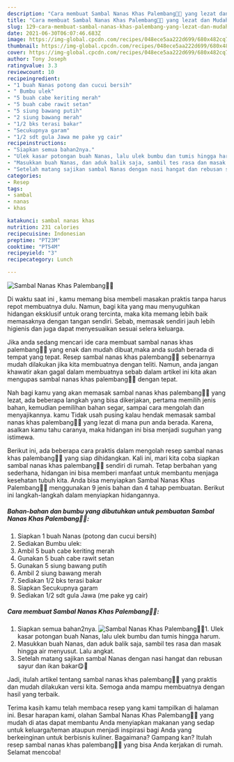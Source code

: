```yaml
---
description: "Cara membuat Sambal Nanas Khas Palembang👩‍🍳 yang lezat dan Mudah Dibuat"
title: "Cara membuat Sambal Nanas Khas Palembang👩‍🍳 yang lezat dan Mudah Dibuat"
slug: 129-cara-membuat-sambal-nanas-khas-palembang-yang-lezat-dan-mudah-dibuat
date: 2021-06-30T06:07:46.683Z
image: https://img-global.cpcdn.com/recipes/048ece5aa222d699/680x482cq70/sambal-nanas-khas-palembang👩🍳-foto-resep-utama.jpg
thumbnail: https://img-global.cpcdn.com/recipes/048ece5aa222d699/680x482cq70/sambal-nanas-khas-palembang👩🍳-foto-resep-utama.jpg
cover: https://img-global.cpcdn.com/recipes/048ece5aa222d699/680x482cq70/sambal-nanas-khas-palembang👩🍳-foto-resep-utama.jpg
author: Tony Joseph
ratingvalue: 3.3
reviewcount: 10
recipeingredient:
- "1 buah Nanas potong dan cucui bersih"
- " Bumbu ulek"
- "5 buah cabe keriting merah"
- "5 buah cabe rawit setan"
- "5 siung bawang putih"
- "2 siung bawang merah"
- "1/2 bks terasi bakar"
- "Secukupnya garam"
- "1/2 sdt gula Jawa me pake yg cair"
recipeinstructions:
- "Siapkan semua bahan2nya."
- "Ulek kasar potongan buah Nanas, lalu ulek bumbu dan tumis hingga harum."
- "Masukkan buah Nanas, dan aduk balik saja, sambil tes rasa dan masak hingga air menyusut. Lalu angkat."
- "Setelah matang sajikan sambal Nanas dengan nasi hangat dan rebusan sayur dan ikan bakar😋💖"
categories:
- Resep
tags:
- sambal
- nanas
- khas

katakunci: sambal nanas khas 
nutrition: 231 calories
recipecuisine: Indonesian
preptime: "PT23M"
cooktime: "PT54M"
recipeyield: "3"
recipecategory: Lunch

---
```



![Sambal Nanas Khas Palembang👩‍🍳](https://img-global.cpcdn.com/recipes/048ece5aa222d699/680x482cq70/sambal-nanas-khas-palembang👩🍳-foto-resep-utama.jpg)

Di waktu  saat ini , kamu memang bisa membeli masakan praktis tanpa harus repot membuatnya dulu. Namun, bagi kita yang mau menyuguhkan hidangan eksklusif untuk orang tercinta, maka kita memang lebih baik memasaknya dengan tangan sendiri. Sebab, memasak sendiri jauh lebih higienis dan juga dapat menyesuaikan sesuai selera keluarga.

Jika anda sedang mencari ide cara membuat sambal nanas khas palembang👩‍🍳 yang enak dan mudah dibuat,maka anda sudah berada di tempat yang tepat. Resep sambal nanas khas palembang👩‍🍳  sebenarnya mudah dilakukan jika kita membuatnya dengan teliti. Namun, anda jangan khawatir akan gagal dalam membuatnya 
sebab dalam artikel ini kita akan mengupas sambal nanas khas palembang👩‍🍳 dengan tepat.  



Nah bagi kamu yang akan memasak sambal nanas khas palembang👩‍🍳 yang lezat, ada beberapa langkah yang bisa dikerjakan, pertama memilih jenis bahan, kemudian pemilihan bahan segar, sampai cara mengolah dan menyajikannya. kamu Tidak usah pusing kalau hendak memasak sambal nanas khas palembang👩‍🍳 yang lezat di mana pun anda berada. Karena, asalkan kamu  tahu caranya, maka hidangan ini bisa menjadi suguhan yang istimewa.

Berikut ini, ada beberapa cara praktis  dalam mengolah resep sambal nanas khas palembang👩‍🍳 yang siap dihidangkan. Kali ini, mari kita coba siapkan sambal nanas khas palembang👩‍🍳 sendiri di rumah. Tetap berbahan yang sederhana, hidangan ini bisa memberi manfaat untuk membantu menjaga kesehatan tubuh kita. Anda bisa menyiapkan Sambal Nanas Khas Palembang👩‍🍳 menggunakan 9 jenis bahan dan 4 tahap pembuatan. Berikut ini langkah-langkah dalam menyiapkan hidangannya.

<!--inarticleads1-->

##### Bahan-bahan dan bumbu yang dibutuhkan untuk pembuatan Sambal Nanas Khas Palembang👩‍🍳:

1. Siapkan 1 buah Nanas (potong dan cucui bersih)
1. Sediakan  Bumbu ulek:
1. Ambil 5 buah cabe keriting merah
1. Gunakan 5 buah cabe rawit setan
1. Gunakan 5 siung bawang putih
1. Ambil 2 siung bawang merah
1. Sediakan 1/2 bks terasi bakar
1. Siapkan Secukupnya garam
1. Sediakan 1/2 sdt gula Jawa (me pake yg cair)




<!--inarticleads2-->

##### Cara membuat Sambal Nanas Khas Palembang👩‍🍳:

1. Siapkan semua bahan2nya.
<img src="https://img-global.cpcdn.com/steps/4642cabc489c2c03/160x128cq70/sambal-nanas-khas-palembang👩🍳-langkah-memasak-1-foto.jpg" alt="Sambal Nanas Khas Palembang👩‍🍳">1. Ulek kasar potongan buah Nanas, lalu ulek bumbu dan tumis hingga harum.
1. Masukkan buah Nanas, dan aduk balik saja, sambil tes rasa dan masak hingga air menyusut. Lalu angkat.
1. Setelah matang sajikan sambal Nanas dengan nasi hangat dan rebusan sayur dan ikan bakar😋💖




Jadi, itulah artikel tentang  sambal nanas khas palembang👩‍🍳  yang praktis dan mudah dilakukan versi kita. Semoga anda mampu membuatnya dengan hasil yang terbaik. 

Terima kasih kamu telah membaca resep yang kami tampilkan di halaman ini. Besar harapan kami, olahan  Sambal Nanas Khas Palembang👩‍🍳 yang mudah di atas dapat membantu Anda menyiapkan makanan yang sedap untuk keluarga/teman ataupun menjadi inspirasi bagi Anda yang berkeinginan untuk berbisnis kuliner. Bagaimana? Gampang kan? Itulah resep sambal nanas khas palembang👩‍🍳 yang bisa Anda kerjakan di rumah. Selamat mencoba!

